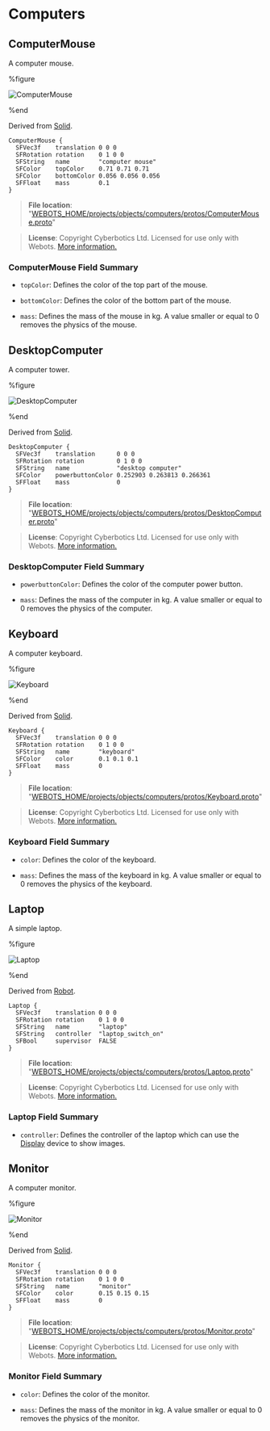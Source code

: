 # Computers

## ComputerMouse

A computer mouse.

%figure

![ComputerMouse](images/objects/computers/ComputerMouse/model.thumbnail.png)

%end

Derived from [Solid](../reference/solid.md).

```
ComputerMouse {
  SFVec3f    translation 0 0 0
  SFRotation rotation    0 1 0 0
  SFString   name        "computer mouse"
  SFColor    topColor    0.71 0.71 0.71
  SFColor    bottomColor 0.056 0.056 0.056
  SFFloat    mass        0.1
}
```

> **File location**: "[WEBOTS\_HOME/projects/objects/computers/protos/ComputerMouse.proto](https://github.com/cyberbotics/webots/tree/released/projects/objects/computers/protos/ComputerMouse.proto)"

> **License**: Copyright Cyberbotics Ltd. Licensed for use only with Webots.
[More information.](https://cyberbotics.com/webots_assets_license)

### ComputerMouse Field Summary

- `topColor`: Defines the color of the top part of the mouse.

- `bottomColor`: Defines the color of the bottom part of the mouse.

- `mass`: Defines the mass of the mouse in kg. A value smaller or equal to 0 removes the physics of the mouse.

## DesktopComputer

A computer tower.

%figure

![DesktopComputer](images/objects/computers/DesktopComputer/model.thumbnail.png)

%end

Derived from [Solid](../reference/solid.md).

```
DesktopComputer {
  SFVec3f    translation      0 0 0
  SFRotation rotation         0 1 0 0
  SFString   name             "desktop computer"
  SFColor    powerbuttonColor 0.252903 0.263813 0.266361
  SFFloat    mass             0
}
```

> **File location**: "[WEBOTS\_HOME/projects/objects/computers/protos/DesktopComputer.proto](https://github.com/cyberbotics/webots/tree/released/projects/objects/computers/protos/DesktopComputer.proto)"

> **License**: Copyright Cyberbotics Ltd. Licensed for use only with Webots.
[More information.](https://cyberbotics.com/webots_assets_license)

### DesktopComputer Field Summary

- `powerbuttonColor`: Defines the color of the computer power button.

- `mass`: Defines the mass of the computer in kg. A value smaller or equal to 0 removes the physics of the computer.

## Keyboard

A computer keyboard.

%figure

![Keyboard](images/objects/computers/Keyboard/model.thumbnail.png)

%end

Derived from [Solid](../reference/solid.md).

```
Keyboard {
  SFVec3f    translation 0 0 0
  SFRotation rotation    0 1 0 0
  SFString   name        "keyboard"
  SFColor    color       0.1 0.1 0.1
  SFFloat    mass        0
}
```

> **File location**: "[WEBOTS\_HOME/projects/objects/computers/protos/Keyboard.proto](https://github.com/cyberbotics/webots/tree/released/projects/objects/computers/protos/Keyboard.proto)"

> **License**: Copyright Cyberbotics Ltd. Licensed for use only with Webots.
[More information.](https://cyberbotics.com/webots_assets_license)

### Keyboard Field Summary

- `color`: Defines the color of the keyboard.

- `mass`: Defines the mass of the keyboard in kg. A value smaller or equal to 0 removes the physics of the keyboard.

## Laptop

A simple laptop.

%figure

![Laptop](images/objects/computers/Laptop/model.thumbnail.png)

%end

Derived from [Robot](../reference/robot.md).

```
Laptop {
  SFVec3f    translation 0 0 0
  SFRotation rotation    0 1 0 0
  SFString   name        "laptop"
  SFString   controller  "laptop_switch_on"
  SFBool     supervisor  FALSE
}
```

> **File location**: "[WEBOTS\_HOME/projects/objects/computers/protos/Laptop.proto](https://github.com/cyberbotics/webots/tree/released/projects/objects/computers/protos/Laptop.proto)"

> **License**: Copyright Cyberbotics Ltd. Licensed for use only with Webots.
[More information.](https://cyberbotics.com/webots_assets_license)

### Laptop Field Summary

- `controller`: Defines the controller of the laptop which can use the [Display](../reference/display.md) device to show images.

## Monitor

A computer monitor.

%figure

![Monitor](images/objects/computers/Monitor/model.thumbnail.png)

%end

Derived from [Solid](../reference/solid.md).

```
Monitor {
  SFVec3f    translation 0 0 0
  SFRotation rotation    0 1 0 0
  SFString   name        "monitor"
  SFColor    color       0.15 0.15 0.15
  SFFloat    mass        0
}
```

> **File location**: "[WEBOTS\_HOME/projects/objects/computers/protos/Monitor.proto](https://github.com/cyberbotics/webots/tree/released/projects/objects/computers/protos/Monitor.proto)"

> **License**: Copyright Cyberbotics Ltd. Licensed for use only with Webots.
[More information.](https://cyberbotics.com/webots_assets_license)

### Monitor Field Summary

- `color`: Defines the color of the monitor.

- `mass`: Defines the mass of the monitor in kg. A value smaller or equal to 0 removes the physics of the monitor.

